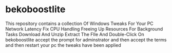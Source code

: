 # bekoboostlite
This repository contains a collection Of Windows Tweaks For Your PC Network Latency Fix CPU Handling Freeing Up Resources For Background Tasks
Download And Unzip Extract The FIle And Double-Click On bekoboostlite accept the prompt for adminstrator and then accept the terms and  then restart your pc the tweaks have been applied
